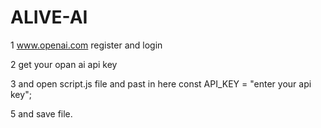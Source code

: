 # ALIVE-AI


               
1 www.openai.com register and login
               
2 get your opan ai api key 

3  and open script.js file and past in here
   const API_KEY = "enter your api key"; 

5 and save file.
